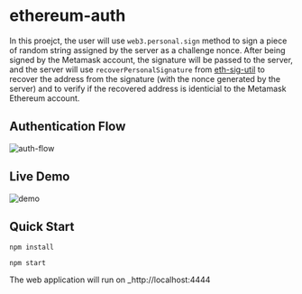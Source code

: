 # ethereum-auth

In this proejct, the user will use `web3.personal.sign` method to sign a piece of random string assigned by the server as a challenge nonce. After being signed by the Metamask account, the signature will be passed to the server, and the server will use `recoverPersonalSignature` from [eth-sig-util](https://github.com/MetaMask/eth-sig-util) to recover the address from the signature (with the nonce generated by the server) and to verify if the recovered address is identicial to the Metamask Ethereum account.

## Authentication Flow

![auth-flow](https://i.imgur.com/QyZDjrB.png)

## Live Demo

![demo](https://media.giphy.com/media/7A4xDVPIeDjz6ozKaw/giphy.gif)


## Quick Start

```
npm install

npm start
```

The web application will run on _http://localhost:4444
